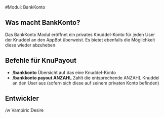 #Modul: BankKonto

## Was macht BankKonto?
Das BankKonto Modul eröffnet ein privates Knuddel-Konto für jeden User der Knuddel an den AppBot überweist.
Es bietet ebenfalls die Möglichkeit diese wieder abzuheben

## Befehle für KnuPayout
* **/bankkonto** Übersicht auf das eine Knuddel-Konto
* **/bankkonto payout ANZAHL** Zahlt die entsprechende ANZAHL Knuddel an den User aus (sofern sich diese auf seinem privaten Konto befinden)

## Entwickler
/w Vampiric Desire